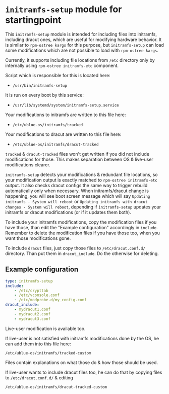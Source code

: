 # `initramfs-setup` module for startingpoint

This `initramfs-setup` module is intended for including files into initramfs, including dracut ones, which are useful for modifying hardware behavior.
It is similar to `rpm-ostree kargs` for this purpose, but `initramfs-setup` can load some modifications which are not possible to load with `rpm-ostree kargs`.

Currently, it supports including file locations from `/etc` directory only by internally using `rpm-ostree initramfs-etc` component.

Script which is responsible for this is located here:

- `/usr/bin/initramfs-setup`

It is run on every boot by this service:

- `/usr/lib/systemd/system/initramfs-setup.service`

Your modifications to initramfs are written to this file here:

- `/etc/ublue-os/initramfs/tracked`

Your modifications to dracut are written to this file here:

- `/etc/ublue-os/initramfs/dracut-tracked`

`tracked` & `dracut-tracked` files won't get written if you did not include modifications for those. This makes separation between OS & live-user modifications clearer.

`initramfs-setup` detects your modifications & redundant file locations, so your modification output is exactly matched to `rpm-ostree initramfs-etc` output. It also checks dracut configs the same way to trigger rebuild automatically only when necessary. When initramfs/dracut change is happening, you will see boot screen message which will say `Updating initramfs - System will reboot` or `Updating initramfs with dracut changes - System will reboot`, depending if `initramfs-setup` updates your initramfs or dracut modifications (or if it updates them both).

To include your initramfs modifications, copy the modification files if you have those, than edit the "Example configuration" accordingly in `include`.
Remember to delete the modification files if you have those too, when you want those modifications gone.

To include `dracut` files, just copy those files to `/etc/dracut.conf.d/` directory. Than put them in `dracut_include`. Do the otherwise for deleting.

## Example configuration

```yaml
type: initramfs-setup
include:
    - /etc/crypttab
    - /etc/vconsole.conf
    - /etc/modprobe.d/my_config.conf
dracut_include:
    - mydracut1.conf
    - mydracut2.conf
    - mydracut3.conf
```

Live-user modification is available too.

If live-user is not satisfied with initramfs modifications done by the OS, he can add them into this file here:

`/etc/ublue-os/initramfs/tracked-custom`

Files contain explanations on what those do & how those should be used.

If live-user wants to include dracut files too, he can do that by copying files to `/etc/dracut.conf.d/` & editing

`/etc/ublue-os/initramfs/dracut-tracked-custom`
